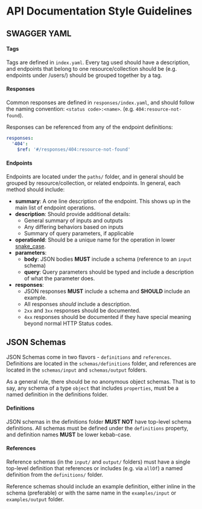 # API Documentation Style Guidelines

## SWAGGER YAML

#### Tags
Tags are defined in `index.yaml`. Every tag used should have a description, and endpoints that belong to one
resource/collection should be (e.g. endpoints under /users/) should be grouped together by a tag.

#### Responses
Common responses are defined in `responses/index.yaml`, and should follow the naming convention: `<status code>:<name>`. 
(e.g. `404:resource-not-found`).

Responses can be referenced from any of the endpoint definitions: 
```yaml
responses:
  '404':
    $ref: '#/responses/404:resource-not-found'
```

#### Endpoints
Endpoints are located under the `paths/` folder, and in general should be grouped by resource/collection, or related endpoints.
In general, each method should include:
* **summary**: A one line description of the endpoint. This shows up in the main list of endpoint operations.
* **description**: Should provide additional details:
  * General summary of inputs and outputs
  * Any differing behaviors based on inputs
  * Summary of query parameters, if applicable
* **operationId**: Should be a unique name for the operation in lower [snake_case](https://en.wikipedia.org/wiki/Snake_case).
* **parameters**: 
  * **body**: JSON bodies **MUST** include a schema (reference to an `input` schema) 
  * **query**: Query parameters should be typed and include a description of what the parameter does.
* **responses**: 
  * JSON responses **MUST** include a schema and **SHOULD** include an example.
  * All responses *should* include a description.
  * `2xx` and `3xx` responses should be documented. 
  * `4xx` responses should be documented if they have special meaning beyond normal HTTP Status codes.

## JSON Schemas

JSON Schemas come in two flavors - `definitions` and `references`. Definitions are located in the `schemas/definitions` folder,
and references are located in the `schemas/input` and `schemas/output` folders.

As a general rule, there should be no anonymous object schemas. That is to say, any schema of a type `object` that includes `properties`, must be a named definition in the definitions folder.

#### Definitions
JSON schemas in the definitions folder **MUST NOT** have top-level schema definitions. 
All schemas must be defined under the `definitions` property, and definition names **MUST** be lower kebab-case.

#### References
Reference schemas (in the `input/` and `output/` folders) must have a single top-level definition that references or includes (e.g. via `allOf`) a named definition from the `definitions/` folder.

Reference schemas should include an example definition, either inline in the schema (preferable) or with the same name in the `examples/input` or `examples/output` folder.


